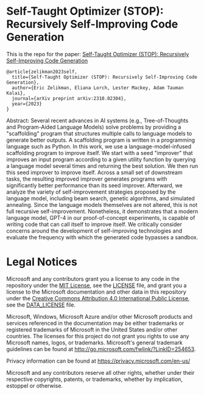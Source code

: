 # Self-Taught Optimizer (STOP): Recursively Self-Improving Code Generation

This is the repo for the paper: [Self-Taught Optimizer (STOP): Recursively Self-Improving Code Generation](https://arxiv.org/abs/2310.02304)

```
@article{zelikman2023self,
  title={Self-Taught Optimizer (STOP): Recursively Self-Improving Code Generation},
  author={Eric Zelikman, Eliana Lorch, Lester Mackey, Adam Tauman Kalai},
  journal={arXiv preprint arXiv:2310.02304},
  year={2023}
}
```

Abstract: Several recent advances in AI systems (e.g., Tree-of-Thoughts and Program-Aided Language Models) solve problems by providing a "scaffolding" program that structures multiple calls to language models to generate better outputs. A scaffolding program is written in a programming language such as Python. In this work, we use a language-model-infused scaffolding program to improve itself. We start with a seed "improver" that improves an input program according to a given utility function by querying a language model several times and returning the best solution. We then run this seed improver to improve itself. Across a small set of downstream tasks, the resulting improved improver generates programs with significantly better performance than its seed improver. Afterward, we analyze the variety of self-improvement strategies proposed by the language model, including beam search, genetic algorithms, and simulated annealing. Since the language models themselves are not altered, this is not full recursive self-improvement. Nonetheless, it demonstrates that a modern language model, GPT-4 in our proof-of-concept experiments, is capable of writing code that can call itself to improve itself. We critically consider concerns around the development of self-improving technologies and evaluate the frequency with which the generated code bypasses a sandbox.


# Legal Notices

Microsoft and any contributors grant you a license to any code in the repository under the [MIT License](https://opensource.org/licenses/MIT), see the
[LICENSE](LICENSE) file, and grant you a license to the Microsoft documentation and other data
in this repository under the [Creative Commons Attribution 4.0 International Public License](https://creativecommons.org/licenses/by/4.0/legalcode),
see the [DATA_LICENSE](data/DATA_LICENSE) file. 

Microsoft, Windows, Microsoft Azure and/or other Microsoft products and services referenced in the documentation
may be either trademarks or registered trademarks of Microsoft in the United States and/or other countries.
The licenses for this project do not grant you rights to use any Microsoft names, logos, or trademarks.
Microsoft's general trademark guidelines can be found at http://go.microsoft.com/fwlink/?LinkID=254653.

Privacy information can be found at https://privacy.microsoft.com/en-us/

Microsoft and any contributors reserve all other rights, whether under their respective copyrights, patents,
or trademarks, whether by implication, estoppel or otherwise.



